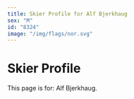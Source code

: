 ```yaml
---
title: Skier Profile for Alf Bjerkhaug
sex: "M"
id: "8324"
image: "/img/flags/nor.svg" 
---
```


# Skier Profile

This page is for: Alf Bjerkhaug.
    